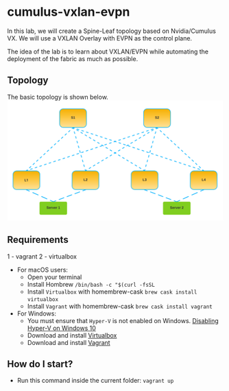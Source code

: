 # cumulus-vxlan-evpn

In this lab, we will create a Spine-Leaf topology based on Nvidia/Cumulus VX. We will use a VXLAN Overlay with EVPN as the control plane.

The idea of the lab is to learn about VXLAN/EVPN while automating the deployment of the fabric as much as possible.

## Topology

The basic topology is shown below.
![print table](../resources/net_lab1_logical.png)

## Requirements

1 - vagrant
2 - virtualbox

- For macOS users:
  - Open your terminal
  - Install Hombrew `/bin/bash -c "$(curl -fsSL`
  - Install `Virtualbox` with homembrew-cask `brew cask install virtualbox`
  - Install `Vagrant` with homembrew-cask `brew cask install vagrant`
- For Windows:
  - You must ensure that `Hyper-V` is not enabled on Windows. [Disabling Hyper-V on Windows 10](https://docs.microsoft.com/en-us/troubleshoot/windows-client/application-management/virtualization-apps-not-work-with-hyper-v#resolution)
  - Download and install [Virtualbox](https://www.virtualbox.org/wiki/Downloads)
  - Download and install [Vagrant](https://www.vagrantup.com/docs/installation)

## How do I start?

- Run this command inside the current folder: `vagrant up`
